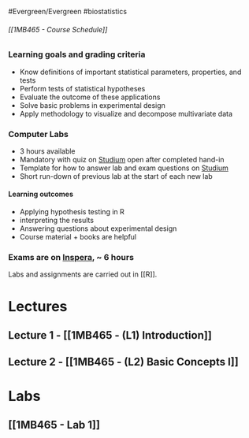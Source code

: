 #Evergreen/Evergreen #biostatistics 

###### [[1MB465 - Course Schedule]]
### Learning goals and grading criteria
- Know definitions of important statistical parameters, properties, and tests
- Perform tests of statistical hypotheses
- Evaluate the outcome of these applications
- Solve basic problems in experimental design
- Apply methodology to visualize and decompose multivariate data

### Computer Labs
- 3 hours available
- Mandatory with quiz on [Studium](https://login.studium.uu.se/) open after completed hand-in
- Template for how to answer lab and exam questions on [Studium](https://login.studium.uu.se/)
- Short run-down of previous lab at the start of each new lab
#### Learning outcomes
- Applying hypothesis testing in R
- interpreting the results
- Answering questions about experimental design
- Course material + books are helpful

### Exams are on [Inspera](https://www.inspera.com/), ~ 6 hours

Labs and assignments are carried out in [[R]].

# Lectures
## Lecture 1 - [[1MB465 - (L1) Introduction]]
## Lecture 2 - [[1MB465 - (L2) Basic Concepts I]]


# Labs
## [[1MB465 - Lab 1]]

